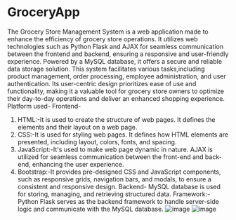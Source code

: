 # GroceryApp
The Grocery Store Management System is a web application made to enhance the efficiency of grocery store operations.
It utilizes web technologies such as Python Flask and AJAX for seamless communication between the frontend and backend, ensuring a responsive and user-friendly experience.
Powered by a MySQL database, it offers a secure and reliable data storage solution. This system facilitates various tasks,including product management, order processing, 
employee administration, and user authentication. Its user-centric design prioritizes ease of use and functionality, making it a valuable tool for grocery store owners to 
optimize their day-to-day operations and deliver an enhanced shopping experience.
Platform used-
Frontend-
1. HTML:-It is used to create the structure of web pages. It defines the elements and their layout on a web page.
2. CSS:-It is used for styling web pages. It defines how HTML elements are presented, including layout, colors, fonts, and spacing.
3. JavaScript:-It's used to make web page dynamic in nature. AJAX is utilized for seamless communication between the front-end and back-end, enhancing the user experience.
4. Bootstrap:-It provides pre-designed CSS and JavaScript components, such as responsive grids, navigation bars, and modals, to ensure a consistent and responsive design. 
Backend-
MySQL database is used for storing, managing, and retrieving structured data.
Framework:- Python Flask  serves as the backend framework to handle server-side logic and communicate with the MySQL database.
![image](https://github.com/swabhisrivastav/GroceryApp/assets/98212572/1efd5ee8-5307-4abd-b672-2ef85db0a461)
![image](https://github.com/swabhisrivastav/GroceryApp/assets/98212572/f525ec9a-84db-48ef-8f4d-f30ad5f03899)



